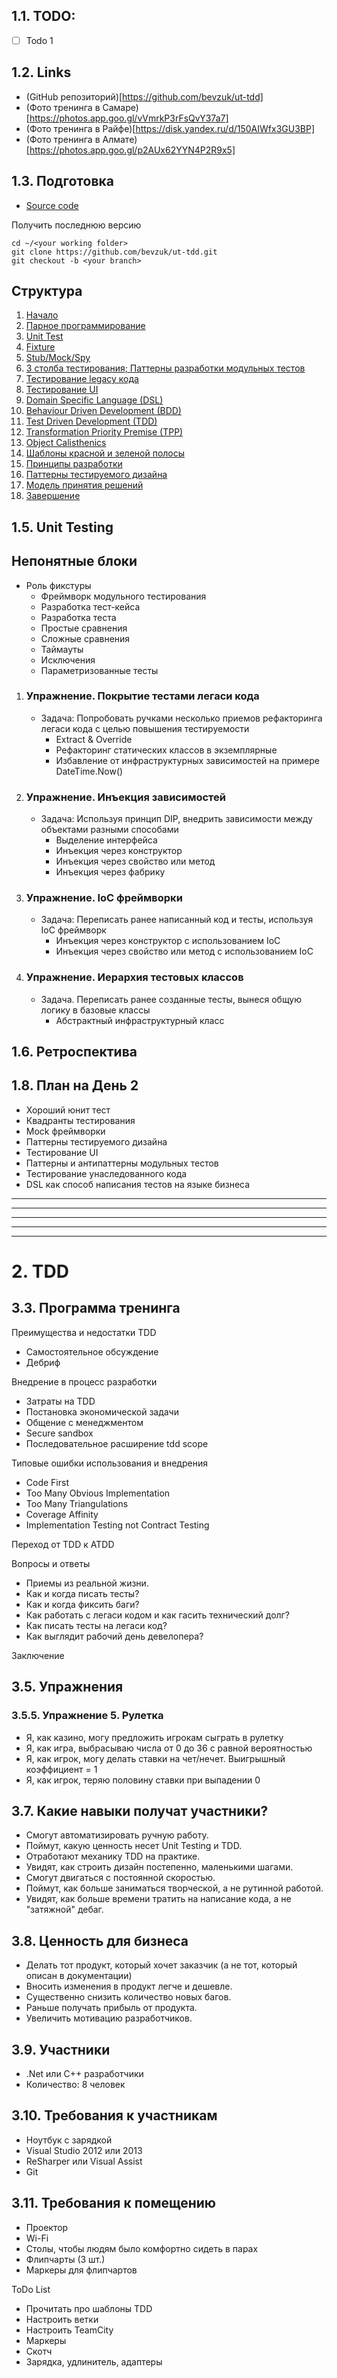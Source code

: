 ## 1.1. TODO:
* [ ] Todo 1

## 1.2. Links
* (GitHub репозиторий)[https://github.com/bevzuk/ut-tdd]
* (Фото тренинга в Самаре)[https://photos.app.goo.gl/vVmrkP3rFsQvY37a7]
* (Фото тренинга в Райфе)[https://disk.yandex.ru/d/150AIWfx3GU3BP]
* (Фото тренинга в Алмате)[https://photos.app.goo.gl/p2AUx62YYN4P2R9x5]

## 1.3. Подготовка

* [Source code](https://github.com/bevzuk/ut-tdd)

Получить последнюю версию
``` text
cd ~/<your working folder>
git clone https://github.com/bevzuk/ut-tdd.git
git checkout -b <your branch>
```

## Структура
1. [Начало](01.Начало.md)
2. [Парное программирование](02.Парное_программирование.md)
3. [Unit Test](03.Unit_Test.md)
4. [Fixture](04.Fixture.md)
5. [Stub/Mock/Spy](05.Дублеры.md)
6. [3 столба тестирования; Паттерны разработки модульных тестов](06.Patterns_and_Antipatterns.md)
7. [Тестирование legacy кода](07.Legacy.md)
8. [Тестирование UI](08.Testing_UI.md)
9. [Domain Specific Language (DSL)](09.DSL.md)
10. [Behaviour Driven Development (BDD)](10.BDD.md)
11. [Test Driven Development (TDD)](11.TDD.md)
12. [Transformation Priority Premise (TPP)](12.Transformation_Priority_Premise.md)
13. [Object Calisthenics](13.Object_Calisthenics.md)
14. [Шаблоны красной и зеленой полосы](14.Шаблоны_красной_и_зеленой_полосы.md)
15. [Принципы разработки](15.Принципы_разработки.md)
16. [Паттерны тестируемого дизайна](16.Паттерны_тестируемого_дизайна.md)
17. [Модель принятия решений](17.Модель_принятия_решений.md)
18. [Завершение](18.Завершение.md)

## 1.5. Unit Testing

## Непонятные блоки
-   Роль фикстуры
    -   Фреймворк модульного тестирования 
    -   Разработка тест-кейса
    -   Разработка теста
    -   Простые сравнения
    -   Сложные сравнения
    -   Таймауты
    -   Исключения
    -   Параметризованные тесты

1.  ### Упражнение. Покрытие тестами легаси кода
    -   Задача: Попробовать ручками несколько приемов рефакторинга
        легаси кода с целью повышения тестируемости
        -   Extract & Override
        -   Рефакторинг статических классов в экземплярные
        -   Избавление от инфраструктурных зависимостей на примере
            DateTime.Now()
              

2.  ### Упражнение. Инъекция зависимостей
    -   Задача: Используя принцип DIP, внедрить зависимости между
        объектами разными способами
        -   Выделение интерфейса
        -   Инъекция через конструктор
        -   Инъекция через свойство или метод
        -   Инъекция через фабрику  
              

3.  ### Упражнение. IoC фреймворки
    -   Задача: Переписать ранее написанный код и тесты, используя IoC
        фреймворк
        -   Инъекция через конструктор с использованием IoC
        -   Инъекция через свойство или метод с использованием IoC  
              

4.  ### Упражнение. Иерархия тестовых классов
    -   Задача. Переписать ранее созданные тесты, вынеся общую логику в
        базовые классы
        -   Абстрактный инфраструктурный класс  
              
## 1.6. Ретроспектива

## 1.8. План на День 2

-   Хороший юнит тест
-   Квадранты тестирования
-   Mock фреймворки
-   Паттерны тестируемого дизайна
-   Тестирование UI
-   Паттерны и антипаттерны модульных тестов
-   Тестирование унаследованного кода
-   DSL как способ написания тестов на языке бизнеса

  
------------------------------------------------------------------------------------------
------------------------------------------------------------------------------------------
------------------------------------------------------------------------------------------
------------------------------------------------------------------------------------------
------------------------------------------------------------------------------------------

# 2. TDD

## 3.3. Программа тренинга


Преимущества и недостатки TDD

-   Самостоятельное обсуждение
-   Дебриф

Внедрение в процесс разработки

-   Затраты на TDD
-   Постановка экономической задачи
-   Общение с менеджментом
-   Secure sandbox
-   Последовательное расширение tdd scope

Типовые ошибки использования и внедрения

-   Code First
-   Too Many Obvious Implementation
-   Too Many Triangulations
-   Coverage Affinity
-   Implementation Testing not Contract Testing

Переход от TDD к ATDD

Вопросы и ответы

-   Приемы из реальной жизни.
-   Как и когда писать тесты?
-   Как и когда фиксить баги?
-   Как работать с легаси кодом и как гасить технический долг?
-   Как писать тесты на легаси код?
-   Как выглядит рабочий день девелопера?

Заключение


## 3.5. Упражнения

### 3.5.5. Упражнение 5. Рулетка
-   Я, как казино, могу предложить игрокам сыграть в рулетку
-   Я, как игра, выбрасываю числа от 0 до 36 с равной вероятностью
-   Я, как игрок, могу делать ставки на чет/нечет. Выигрышный
    коэффициент = 1
-   Я, как игрок, теряю половину ставки при выпадении 0

## 3.7. Какие навыки получат участники?

-   Смогут автоматизировать ручную работу.
-   Поймут, какую ценность несет Unit Testing и TDD.
-   Отработают механику TDD на практике.
-   Увидят, как строить дизайн постепенно, маленькими шагами.
-   Смогут двигаться с постоянной скоростью.
-   Поймут, как больше заниматься творческой, а не рутинной работой.
-   Увидят, как больше времени тратить на написание кода, а не
    "затяжной" дебаг.

## 3.8. Ценность для бизнеса

-   Делать тот продукт, который хочет заказчик (а не тот, который описан
    в документации)
-   Вносить изменения в продукт легче и дешевле.
-   Существенно снизить количество новых багов.
-   Раньше получать прибыль от продукта.
-   Увеличить мотивацию разработчиков.

## 3.9. Участники

-   .Net или С++ разработчики
-   Количество: 8 человек

## 3.10. Требования к участникам

-   Ноутбук с зарядкой
-   Visual Studio 2012 или 2013
-   ReSharper или Visual Assist
-   Git

## 3.11. Требования к помещению

-   Проектор
-   Wi-Fi
-   Столы, чтобы людям было комфортно сидеть в парах
-   Флипчарты (3 шт.)
-   Маркеры для флипчартов

ToDo List
-   Прочитать про шаблоны TDD
-   Настроить ветки
-   Настроить TeamCity
-   Маркеры
-   Скотч
-   Зарядка, удлинитель, адаптеры